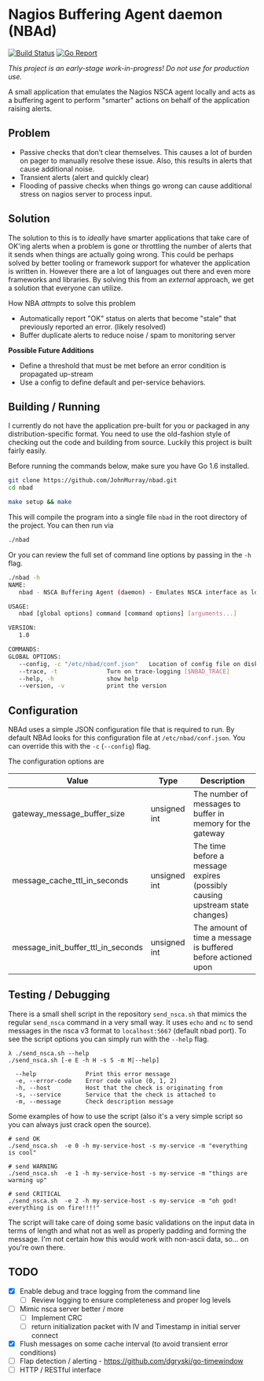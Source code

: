 # Nagios Buffering Agent daemon (NBAd)

[![Build Status](https://travis-ci.org/JohnMurray/nbad.svg?branch=master)](https://travis-ci.org/JohnMurray/nbad)
[![Go Report](https://goreportcard.com/badge/github.com/johnmurray/nbad)](https://goreportcard.com/report/github.com/johnmurray/nbad)

_This project is an early-stage work-in-progress! Do not use for production use._

A small application that emulates the Nagios NSCA agent locally and acts as
a buffering agent to perform "smarter" actions on behalf of the application
raising alerts.

## Problem

+ Passive checks that don’t clear themselves. This causes a lot of
  burden on pager to manually resolve these issue. Also, this results
  in alerts that cause additional noise.
+ Transient alerts (alert and quickly clear)
+ Flooding of passive checks when things go wrong can cause additional
  stress on nagios server to process input.


## Solution

The solution to this is to _ideally_ have smarter applications that take care of OK'ing
alerts when a problem is gone or throttling the number of alerts that it sends when things
are actually going wrong. This could be perhaps solved by better tooling or framework support
for whatever the application is written in. However there are a lot of languages out there
and even more frameworks and libraries. By solving this from an _external_ approach, we
get a solution that everyone can utilize.

How NBA _attmpts_ to solve this problem

+ Automatically report "OK" status on alerts that become "stale"
  that previously reported an error. (likely resolved)
+ Buffer duplicate alerts to reduce noise / spam to monitoring server


__Possible Future Additions__

+ Define a threshold that must be met before an error condition is propagated up-stream
+ Use a config to define default and per-service behaviors.



## Building / Running

I currently do not have the application pre-built for you or packaged in any distribution-specific
format. You need to use the old-fashion style of checking out the code and building from source. Luckily
this project is built fairly easily.

Before running the commands below, make sure you have Go 1.6 installed.

```bash
git clone https://github.com/JohnMurray/nbad.git
cd nbad

make setup && make
```

This will compile the program into a single file `nbad` in the root directory of the project. You
can then run via

```bash
./nbad
```

Or you can review the full set of command line options by passing in the `-h` flag.

```bash
./nbad -h
NAME:
   nbad - NSCA Buffering Agent (daemon) - Emulates NSCA interface as local buffer/proxy

USAGE:
   nbad [global options] command [command options] [arguments...]

VERSION:
   1.0

COMMANDS:
GLOBAL OPTIONS:
   --config, -c "/etc/nbad/conf.json"	Location of config file on disk
   --trace, -t				Turn on trace-logging [$NBAD_TRACE]
   --help, -h				show help
   --version, -v			print the version
```

## Configuration

NBAd uses a simple JSON configuration file that is required to run. By default NBAd looks for this configuration file at `/etc/nbad/conf.json`. You can override this with the `-c` (`--config`) flag.

The configuration options are

Value|Type|Description
-----|----|-----------
gateway_message_buffer_size|unsigned int|The number of messages to buffer in memory for the gateway
message_cache_ttl_in_seconds|unsigned int|The time before a message expires (possibly causing upstream state changes)
message_init_buffer_ttl_in_seconds|unsigned int|The amount of time a message is buffered before actioned upon


## Testing / Debugging

There is a small shell script in the repository `send_nsca.sh` that mimics the regular
`send_nsca` command in a very small way. It uses `echo` and `nc` to send messages in the
nsca v3 format to `localhost:5667` (default nbad port). To see the script options you can
simply run with the `--help` flag.

```
λ ./send_nsca.sh --help
./send_nsca.sh [-e E -h H -s S -m M|--help]

  --help              Print this error message
  -e, --error-code    Error code value (0, 1, 2)
  -h, --host          Host that the check is originating from
  -s, --service       Service that the check is attached to
  -m, --message       Check description message
```


Some examples of how to use the script (also it's a very simple script so you can always
just crack open the source).

```
# send OK
./send_nsca.sh  -e 0 -h my-service-host -s my-service -m "everything is cool"

# send WARNING
./send_nsca.sh  -e 1 -h my-service-host -s my-service -m "things are warming up"

# send CRITICAL
./send_nsca.sh  -e 2 -h my-service-host -s my-service -m "oh god! everything is on fire!!!!"
```

The script will take care of doing some basic validations on the input data in terms of length
and what not as well as properly padding and forming the message. I'm not certain how this would
work with non-ascii data, so... on you're own there.



## TODO

+ [x] Enable debug and trace logging from the command line
  + [ ] Review logging to ensure completeness and proper log levels
+ [ ] Mimic nsca server better / more
  + [ ] Implement CRC
  + [ ] return initialization packet with IV and Timestamp in initial server connect
+ [x] Flush messages on some cache interval (to avoid transient error conditions)
+ [ ] Flap detection / alerting - https://github.com/dgryski/go-timewindow
+ [ ] HTTP / RESTful interface
